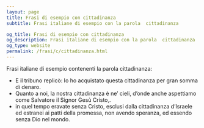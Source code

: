 ```yaml
---
layout: page
title: Frasi di esempio con cittadinanza 
subtitle: Frasi italiane di esempio con la parola  cittadinanza

og_title: Frasi di esempio con cittadinanza 
og_description: Frasi italiane di esempio con la parola  cittadinanza
og_type: website
permalink: /frasi/c/cittadinanza.html
---
```


Frasi italiane di esempio contenenti la parola cittadinanza:


- E il tribuno replicò: Io ho acquistato questa cittadinanza per gran somma di denaro.
- Quanto a noi, la nostra cittadinanza è ne’ cieli, d’onde anche aspettiamo come Salvatore il Signor Gesù Cristo,.
- in quel tempo eravate senza Cristo, esclusi dalla cittadinanza d’Israele ed estranei ai patti della promessa, non avendo speranza, ed essendo senza Dio nel mondo.
